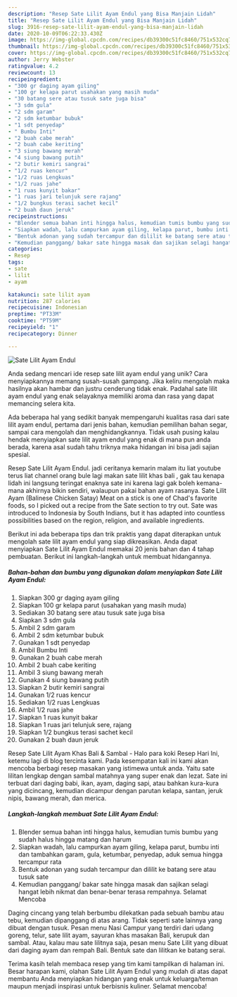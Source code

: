 ```yaml
---
description: "Resep Sate Lilit Ayam Endul yang Bisa Manjain Lidah"
title: "Resep Sate Lilit Ayam Endul yang Bisa Manjain Lidah"
slug: 3916-resep-sate-lilit-ayam-endul-yang-bisa-manjain-lidah
date: 2020-10-09T06:22:33.430Z
image: https://img-global.cpcdn.com/recipes/db39300c51fc8460/751x532cq70/sate-lilit-ayam-endul-foto-resep-utama.jpg
thumbnail: https://img-global.cpcdn.com/recipes/db39300c51fc8460/751x532cq70/sate-lilit-ayam-endul-foto-resep-utama.jpg
cover: https://img-global.cpcdn.com/recipes/db39300c51fc8460/751x532cq70/sate-lilit-ayam-endul-foto-resep-utama.jpg
author: Jerry Webster
ratingvalue: 4.2
reviewcount: 13
recipeingredient:
- "300 gr daging ayam giling"
- "100 gr kelapa parut usahakan yang masih muda"
- "30 batang sere atau tusuk sate juga bisa"
- "3 sdm gula"
- "2 sdm garam"
- "2 sdm ketumbar bubuk"
- "1 sdt penyedap"
- " Bumbu Inti"
- "2 buah cabe merah"
- "2 buah cabe keriting"
- "3 siung bawang merah"
- "4 siung bawang putih"
- "2 butir kemiri sangrai"
- "1/2 ruas kencur"
- "1/2 ruas Lengkuas"
- "1/2 ruas jahe"
- "1 ruas kunyit bakar"
- "1 ruas jari telunjuk sere rajang"
- "1/2 bungkus terasi sachet kecil"
- "2 buah daun jeruk"
recipeinstructions:
- "Blender semua bahan inti hingga halus, kemudian tumis bumbu yang sudah halus hingga matang dan harum"
- "Siapkan wadah, lalu campurkan ayam giling, kelapa parut, bumbu inti dan tambahkan garam, gula, ketumbar, penyedap, aduk semua hingga tercampur rata"
- "Bentuk adonan yang sudah tercampur dan dililit ke batang sere atau tusuk sate"
- "Kemudian panggang/ bakar sate hingga masak dan sajikan selagi hangat lebih nikmat dan benar-benar terasa rempahnya. Selamat Mencoba"
categories:
- Resep
tags:
- sate
- lilit
- ayam

katakunci: sate lilit ayam 
nutrition: 287 calories
recipecuisine: Indonesian
preptime: "PT33M"
cooktime: "PT59M"
recipeyield: "1"
recipecategory: Dinner

---
```



![Sate Lilit Ayam Endul](https://img-global.cpcdn.com/recipes/db39300c51fc8460/751x532cq70/sate-lilit-ayam-endul-foto-resep-utama.jpg)

Anda sedang mencari ide resep sate lilit ayam endul yang unik? Cara menyiapkannya memang susah-susah gampang. Jika keliru mengolah maka hasilnya akan hambar dan justru cenderung tidak enak. Padahal sate lilit ayam endul yang enak selayaknya memiliki aroma dan rasa yang dapat memancing selera kita.

Ada beberapa hal yang sedikit banyak mempengaruhi kualitas rasa dari sate lilit ayam endul, pertama dari jenis bahan, kemudian pemilihan bahan segar, sampai cara mengolah dan menghidangkannya. Tidak usah pusing kalau hendak menyiapkan sate lilit ayam endul yang enak di mana pun anda berada, karena asal sudah tahu triknya maka hidangan ini bisa jadi sajian spesial.

Resep Sate Lilit Ayam Endul. jadi ceritanya kemarin malam itu liat youtube terus liat channel orang bule lagi makan sate lilit khas bali , gak tau kenapa lidah ini langsung teringat enaknya sate ini karena lagi gak boleh kemana-mana akhirnya bikin sendiri, walaupun pakai bahan ayam rasanya. Sate Lilit Ayam (Balinese Chicken Satay) Meat on a stick is one of Chad&#39;s favorite foods, so I picked out a recipe from the Sate section to try out. Sate was introduced to Indonesia by South Indians, but it has adapted into countless possibilities based on the region, religion, and available ingredients.


Berikut ini ada beberapa tips dan trik praktis yang dapat diterapkan untuk mengolah sate lilit ayam endul yang siap dikreasikan. Anda dapat menyiapkan Sate Lilit Ayam Endul memakai 20 jenis bahan dan 4 tahap pembuatan. Berikut ini langkah-langkah untuk membuat hidangannya.

<!--inarticleads1-->

##### Bahan-bahan dan bumbu yang digunakan dalam menyiapkan Sate Lilit Ayam Endul:

1. Siapkan 300 gr daging ayam giling
1. Siapkan 100 gr kelapa parut (usahakan yang masih muda)
1. Sediakan 30 batang sere atau tusuk sate juga bisa
1. Siapkan 3 sdm gula
1. Ambil 2 sdm garam
1. Ambil 2 sdm ketumbar bubuk
1. Gunakan 1 sdt penyedap
1. Ambil  Bumbu Inti
1. Gunakan 2 buah cabe merah
1. Ambil 2 buah cabe keriting
1. Ambil 3 siung bawang merah
1. Gunakan 4 siung bawang putih
1. Siapkan 2 butir kemiri sangrai
1. Gunakan 1/2 ruas kencur
1. Sediakan 1/2 ruas Lengkuas
1. Ambil 1/2 ruas jahe
1. Siapkan 1 ruas kunyit bakar
1. Siapkan 1 ruas jari telunjuk sere, rajang
1. Siapkan 1/2 bungkus terasi sachet kecil
1. Gunakan 2 buah daun jeruk


Resep Sate Lilit Ayam Khas Bali &amp; Sambal - Halo para koki Resep Hari Ini, ketemu lagi di blog tercinta kami. Pada kesempatan kali ini kami akan mencoba berbagi resep masakan yang istimewa untuk anda. Yaitu sate lilitan lengkap dengan sambal matahnya yang super enak dan lezat. Sate ini terbuat dari daging babi, ikan, ayam, daging sapi, atau bahkan kura-kura yang dicincang, kemudian dicampur dengan parutan kelapa, santan, jeruk nipis, bawang merah, dan merica. 

<!--inarticleads2-->

##### Langkah-langkah membuat Sate Lilit Ayam Endul:

1. Blender semua bahan inti hingga halus, kemudian tumis bumbu yang sudah halus hingga matang dan harum
1. Siapkan wadah, lalu campurkan ayam giling, kelapa parut, bumbu inti dan tambahkan garam, gula, ketumbar, penyedap, aduk semua hingga tercampur rata
1. Bentuk adonan yang sudah tercampur dan dililit ke batang sere atau tusuk sate
1. Kemudian panggang/ bakar sate hingga masak dan sajikan selagi hangat lebih nikmat dan benar-benar terasa rempahnya. Selamat Mencoba


Daging cincang yang telah berbumbu dilekatkan pada sebuah bambu atau tebu, kemudian dipanggang di atas arang. Tidak seperti sate lainnya yang dibuat dengan tusuk. Pesan menu Nasi Campur yang terdiri dari udang goreng, telur, sate lilit ayam, sayuran khas masakan Bali, kerupuk dan sambal. Atau, kalau mau sate lilitnya saja, pesan menu Sate Lilit yang dibuat dari daging ayam dan rempah Bali. Bentuk sate dan lilitkan ke batang serai. 

Terima kasih telah membaca resep yang tim kami tampilkan di halaman ini. Besar harapan kami, olahan Sate Lilit Ayam Endul yang mudah di atas dapat membantu Anda menyiapkan hidangan yang enak untuk keluarga/teman maupun menjadi inspirasi untuk berbisnis kuliner. Selamat mencoba!
